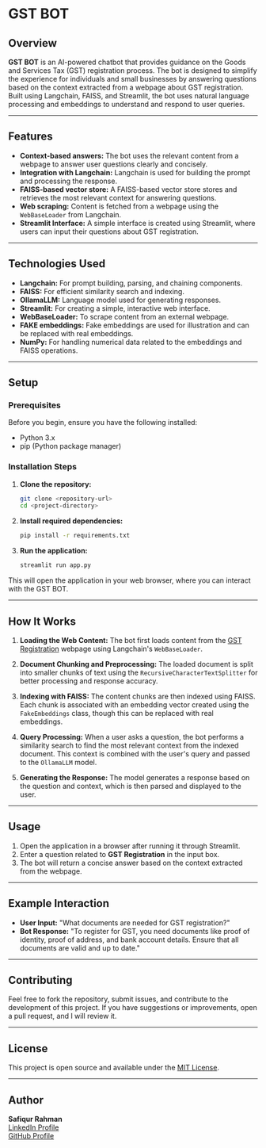 # GST BOT

## Overview

**GST BOT** is an AI-powered chatbot that provides guidance on the Goods and Services Tax (GST) registration process. The bot is designed to simplify the experience for individuals and small businesses by answering questions based on the context extracted from a webpage about GST registration. Built using Langchain, FAISS, and Streamlit, the bot uses natural language processing and embeddings to understand and respond to user queries.

---

## Features

- **Context-based answers:** The bot uses the relevant content from a webpage to answer user questions clearly and concisely.
- **Integration with Langchain:** Langchain is used for building the prompt and processing the response.
- **FAISS-based vector store:** A FAISS-based vector store stores and retrieves the most relevant context for answering questions.
- **Web scraping:** Content is fetched from a webpage using the `WebBaseLoader` from Langchain.
- **Streamlit Interface:** A simple interface is created using Streamlit, where users can input their questions about GST registration.

---

## Technologies Used

- **Langchain:** For prompt building, parsing, and chaining components.
- **FAISS:** For efficient similarity search and indexing.
- **OllamaLLM:** Language model used for generating responses.
- **Streamlit:** For creating a simple, interactive web interface.
- **WebBaseLoader:** To scrape content from an external webpage.
- **FAKE embeddings:** Fake embeddings are used for illustration and can be replaced with real embeddings.
- **NumPy:** For handling numerical data related to the embeddings and FAISS operations.

---

## Setup

### Prerequisites

Before you begin, ensure you have the following installed:

- Python 3.x
- pip (Python package manager)

### Installation Steps

1. **Clone the repository:**

    ```bash
    git clone <repository-url>
    cd <project-directory>
    ```

2. **Install required dependencies:**

    ```bash
    pip install -r requirements.txt
    ```

3. **Run the application:**

    ```bash
    streamlit run app.py
    ```

This will open the application in your web browser, where you can interact with the GST BOT.

---

## How It Works

1. **Loading the Web Content:** The bot first loads content from the [GST Registration](https://www.bankbazaar.com/tax/gst-registration.html) webpage using Langchain's `WebBaseLoader`.
   
2. **Document Chunking and Preprocessing:** The loaded document is split into smaller chunks of text using the `RecursiveCharacterTextSplitter` for better processing and response accuracy.

3. **Indexing with FAISS:** The content chunks are then indexed using FAISS. Each chunk is associated with an embedding vector created using the `FakeEmbeddings` class, though this can be replaced with real embeddings.

4. **Query Processing:** When a user asks a question, the bot performs a similarity search to find the most relevant context from the indexed document. This context is combined with the user's query and passed to the `OllamaLLM` model.

5. **Generating the Response:** The model generates a response based on the question and context, which is then parsed and displayed to the user.

---

## Usage

1. Open the application in a browser after running it through Streamlit.
2. Enter a question related to **GST Registration** in the input box.
3. The bot will return a concise answer based on the context extracted from the webpage.

---

## Example Interaction

- **User Input:** "What documents are needed for GST registration?"
- **Bot Response:** "To register for GST, you need documents like proof of identity, proof of address, and bank account details. Ensure that all documents are valid and up to date."

---

## Contributing

Feel free to fork the repository, submit issues, and contribute to the development of this project. If you have suggestions or improvements, open a pull request, and I will review it.

---

## License

This project is open source and available under the [MIT License](LICENSE).

---

## Author

**Safiqur Rahman**  
[LinkedIn Profile](https://www.linkedin.com/in/safiqur-rahman)  
[GitHub Profile](https://github.com/safiqur-rahman)
